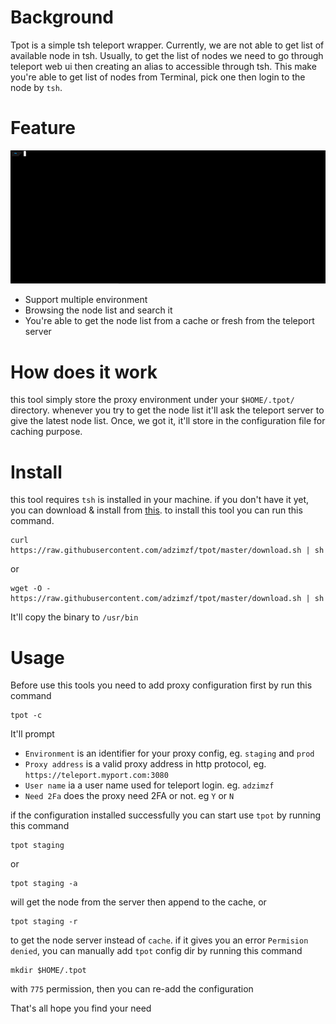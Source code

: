 # Background
Tpot is a simple tsh teleport wrapper. Currently, we are not able to get list of available node in tsh. Usually, to get the
list of nodes we need to go through teleport web ui then creating an alias to accessible through tsh. This make you're able to
get list of nodes from Terminal, pick one then login to the node by `tsh`.

# Feature
![tpot.gif](tpot.gif)
- Support multiple environment
- Browsing the node list and search it
- You're able to get the node list from a cache or fresh from the teleport server

# How does it work
this tool simply store the proxy environment under your `$HOME/.tpot/` directory.
whenever you try to get the node list it'll ask the teleport server to give the latest node list. Once, we got it, it'll store
 in the configuration file for caching purpose.

# Install
this tool requires `tsh` is installed in your machine.
if you don't have it yet, you can download & install from [this](https://gravitational.com/teleport/docs/user-manual/#installing-tsh).
to install this tool you can run this command.
```shell script
curl  https://raw.githubusercontent.com/adzimzf/tpot/master/download.sh | sh
```
or
```shell script
wget -O - https://raw.githubusercontent.com/adzimzf/tpot/master/download.sh | sh
```

It'll copy the binary to `/usr/bin`

# Usage
Before use this tools you need to add proxy configuration first by run this command
```shell script
tpot -c
```
It'll prompt 
- `Environment` is an identifier for your proxy config, eg. `staging` and `prod`
- `Proxy address` is a valid proxy address in http protocol, eg. `https://teleport.myport.com:3080`
- `User name` ia a user name used for teleport login. eg. `adzimzf`
- `Need 2Fa` does the proxy need 2FA or not. eg `Y` or `N`

if the configuration installed successfully you can start use `tpot` by running this command
```shell script
tpot staging
```
or
```shell script
tpot staging -a
```
will get the node from the server then append to the cache,
or 
```shell script
tpot staging -r
```
to get the node server instead of `cache`. if it gives you an error `Permision denied`, you can manually add `tpot` config dir by running this command
```shell script
mkdir $HOME/.tpot
```
with `775` permission, then you can re-add the configuration



That's all hope you find your need

